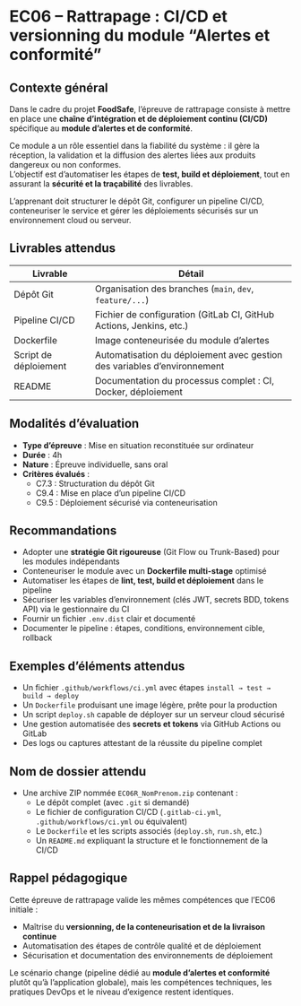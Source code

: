 # EC06 – Rattrapage : CI/CD et versionning du module “Alertes et conformité”

## Contexte général

Dans le cadre du projet **FoodSafe**, l’épreuve de rattrapage consiste à mettre en place une
**chaîne d’intégration et de déploiement continu (CI/CD)** spécifique au **module d’alertes et de conformité**.

Ce module a un rôle essentiel dans la fiabilité du système : il gère la réception, la validation et la diffusion des
alertes liées aux produits dangereux ou non conformes.  
L’objectif est d’automatiser les étapes de **test, build et déploiement**, tout en assurant la
**sécurité et la traçabilité** des livrables.

L’apprenant doit structurer le dépôt Git, configurer un pipeline CI/CD, conteneuriser le service et gérer les
déploiements sécurisés sur un environnement cloud ou serveur.

## Livrables attendus

| Livrable              | Détail                                                                   |
|-----------------------|--------------------------------------------------------------------------|
| Dépôt Git             | Organisation des branches (`main`, `dev`, `feature/...`)                 |
| Pipeline CI/CD        | Fichier de configuration (GitLab CI, GitHub Actions, Jenkins, etc.)      |
| Dockerfile            | Image conteneurisée du module d’alertes                                  |
| Script de déploiement | Automatisation du déploiement avec gestion des variables d’environnement |
| README                | Documentation du processus complet : CI, Docker, déploiement             |

## Modalités d’évaluation

- **Type d’épreuve** : Mise en situation reconstituée sur ordinateur
- **Durée** : 4h
- **Nature** : Épreuve individuelle, sans oral
- **Critères évalués** :
    - C7.3 : Structuration du dépôt Git
    - C9.4 : Mise en place d’un pipeline CI/CD
    - C9.5 : Déploiement sécurisé via conteneurisation

## Recommandations

- Adopter une **stratégie Git rigoureuse** (Git Flow ou Trunk-Based) pour les modules indépendants
- Conteneuriser le module avec un **Dockerfile multi-stage** optimisé
- Automatiser les étapes de **lint, test, build et déploiement** dans le pipeline
- Sécuriser les variables d’environnement (clés JWT, secrets BDD, tokens API) via le gestionnaire du CI
- Fournir un fichier `.env.dist` clair et documenté
- Documenter le pipeline : étapes, conditions, environnement cible, rollback

## Exemples d’éléments attendus

- Un fichier `.github/workflows/ci.yml` avec étapes `install → test → build → deploy`
- Un `Dockerfile` produisant une image légère, prête pour la production
- Un script `deploy.sh` capable de déployer sur un serveur cloud sécurisé
- Une gestion automatisée des **secrets et tokens** via GitHub Actions ou GitLab
- Des logs ou captures attestant de la réussite du pipeline complet

## Nom de dossier attendu

- Une archive ZIP nommée `EC06R_NomPrenom.zip` contenant :
    - Le dépôt complet (avec `.git` si demandé)
    - Le fichier de configuration CI/CD (`.gitlab-ci.yml`, `.github/workflows/ci.yml` ou équivalent)
    - Le `Dockerfile` et les scripts associés (`deploy.sh`, `run.sh`, etc.)
    - Un `README.md` expliquant la structure et le fonctionnement de la CI/CD

## Rappel pédagogique

Cette épreuve de rattrapage valide les mêmes compétences que l’EC06 initiale :

- Maîtrise du **versionning, de la conteneurisation et de la livraison continue**
- Automatisation des étapes de contrôle qualité et de déploiement
- Sécurisation et documentation des environnements de déploiement

Le scénario change (pipeline dédié au **module d’alertes et conformité** plutôt qu’à l’application globale), mais les
compétences techniques, les pratiques DevOps et le niveau d’exigence restent identiques.

